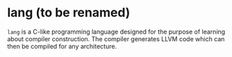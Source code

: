 # lang (to be renamed)

`lang` is a C-like programming language designed for the purpose of learning about compiler construction. The compiler generates LLVM code which can then be compiled for any architecture.
